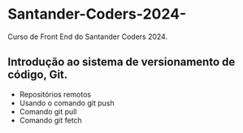 # Santander-Coders-2024-
Curso de Front End do Santander Coders 2024.
## Introdução ao sistema de versionamento de código, Git.

* Repositórios remotos
* Usando o comando git push
* Comando git pull
* Comando git fetch
